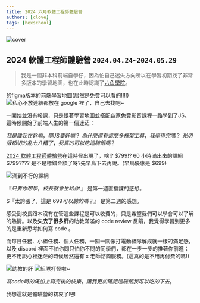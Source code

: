 ```yaml
---
title: 2024 六角軟體工程師體驗營
authors: [clove]
tags: [hexschool]
---
```

![cover](https://miro.medium.com/v2/resize:fit:4800/format:webp/1*zS4lVT_xg3wv0UTro_vDHA.png)

## 2024 軟體工程師體驗營 `2024.04.24~2024.05.29`

> 我是一個非本科前端自學仔，因為怕自己迷失方向所以在學習初期找了非常多版本的學習地圖，也在此時認識了[六角學院](https://www.hexschool.com/)。

的figma版本的前端學習地圖(居然是免費可以看的!!!!)
![私心不放連結都放在 google 裡了，自己去找吧~](https://miro.medium.com/v2/resize:fit:1100/format:webp/1*ZeqvaAiHK07nURez9Db5uA.png)

一開始並沒有報課，只是跟著學習地圖並搭配各家免費影音課程一路學到了JS。這時候開始了前端人生的第一個迷茫：

$我是誰我在幹嘛，學 JS 要幹嘛？$
$為什麼還有這麼多框架工具，我學得完嗎？$
$光切版都切的亂七八糟了，我真的可以吃這碗飯嗎？$

[2024 軟體工程師體驗營](https://www.hexschool.com/2024/03/19/2024-03-19-2024-software-engineer-camp/)在這時候出現了，啥!? $799!? 60 小時滿出來的課綱 $799???? 是不是標錯金額了呀?先早鳥下去再說。(早鳥優惠是 $699)

![滿到不行的課綱](https://miro.medium.com/v2/resize:fit:828/format:webp/1*fhi0EeMuqCG56Ay6jOqHJA.png)

$『只要你想學，校長就會生給你!』$
是第一週直播課的感想。

$『太誇張了，這是 $699 可以聽的嗎？』$
是第二週的感想。

感受到校長跟本沒有在管這些課程是可以收費的，只是希望我們可以學會可以了解的熱情。以及**失去了很多肝**的助教滿滿的 code review 反饋，我覺得學習到更多的是重新思考如何寫 code 。

而每日任務、小組任務、個人任務，一關一關像打電動組隊解成就一樣的滿足感，以及 discord 裡面不怕你問只怕你不問的同學們，都在一步一步的推著你前進；更不用說心裡迷茫的時候居然還有 x 老師諮商服務。(這真的是不用再付費的嗎!)

![助教的肝](https://miro.medium.com/v2/resize:fit:1100/format:webp/1*j4Kl_HJ0-CAjxmPaALSuIA.png)
![組隊打怪啦~](https://miro.medium.com/v2/resize:fit:640/format:webp/1*JOdBih7TEJlwDLRkEa4pbw.png)

$寫 code 時的痛加上寫完後的快樂，讓我更加確認這碗飯我可以吃的下去。$

我想這就是體驗營的初衷了吧!